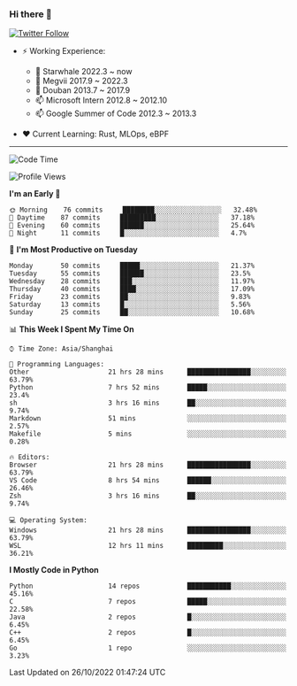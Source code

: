### Hi there 👋

[![Twitter Follow](https://img.shields.io/twitter/follow/tianweidut?style=social)](https://twitter.com/tianweidut)

- ⚡ Working Experience:
  - 🔭 Starwhale 2022.3 ~ now
  - 🌱 Megvii 2017.9 ~ 2022.3
  - 🌱 Douban 2013.7 ~ 2017.9
  - 📫 Microsoft Intern 2012.8 ~ 2012.10
  - 📫 Google Summer of Code 2012.3 ~ 2013.3

- ❤️ Current Learning: Rust, MLOps, eBPF

---
<!--START_SECTION:waka-->
![Code Time](http://img.shields.io/badge/Code%20Time-3%2C170%20hrs%2010%20mins-blue)

![Profile Views](http://img.shields.io/badge/Profile%20Views-0-blue)

**I'm an Early 🐤** 

```text
🌞 Morning    76 commits     ████████░░░░░░░░░░░░░░░░░   32.48% 
🌆 Daytime    87 commits     █████████░░░░░░░░░░░░░░░░   37.18% 
🌃 Evening    60 commits     ██████░░░░░░░░░░░░░░░░░░░   25.64% 
🌙 Night      11 commits     █░░░░░░░░░░░░░░░░░░░░░░░░   4.7%

```
📅 **I'm Most Productive on Tuesday** 

```text
Monday       50 commits     █████░░░░░░░░░░░░░░░░░░░░   21.37% 
Tuesday      55 commits     ██████░░░░░░░░░░░░░░░░░░░   23.5% 
Wednesday    28 commits     ███░░░░░░░░░░░░░░░░░░░░░░   11.97% 
Thursday     40 commits     ████░░░░░░░░░░░░░░░░░░░░░   17.09% 
Friday       23 commits     ██░░░░░░░░░░░░░░░░░░░░░░░   9.83% 
Saturday     13 commits     █░░░░░░░░░░░░░░░░░░░░░░░░   5.56% 
Sunday       25 commits     ██░░░░░░░░░░░░░░░░░░░░░░░   10.68%

```


📊 **This Week I Spent My Time On** 

```text
⌚︎ Time Zone: Asia/Shanghai

💬 Programming Languages: 
Other                    21 hrs 28 mins      ████████████████░░░░░░░░░   63.79% 
Python                   7 hrs 52 mins       █████░░░░░░░░░░░░░░░░░░░░   23.4% 
sh                       3 hrs 16 mins       ██░░░░░░░░░░░░░░░░░░░░░░░   9.74% 
Markdown                 51 mins             ░░░░░░░░░░░░░░░░░░░░░░░░░   2.57% 
Makefile                 5 mins              ░░░░░░░░░░░░░░░░░░░░░░░░░   0.28%

🔥 Editors: 
Browser                  21 hrs 28 mins      ████████████████░░░░░░░░░   63.79% 
VS Code                  8 hrs 54 mins       ██████░░░░░░░░░░░░░░░░░░░   26.46% 
Zsh                      3 hrs 16 mins       ██░░░░░░░░░░░░░░░░░░░░░░░   9.74%

💻 Operating System: 
Windows                  21 hrs 28 mins      ████████████████░░░░░░░░░   63.79% 
WSL                      12 hrs 11 mins      █████████░░░░░░░░░░░░░░░░   36.21%

```

**I Mostly Code in Python** 

```text
Python                   14 repos            ███████████░░░░░░░░░░░░░░   45.16% 
C                        7 repos             █████░░░░░░░░░░░░░░░░░░░░   22.58% 
Java                     2 repos             █░░░░░░░░░░░░░░░░░░░░░░░░   6.45% 
C++                      2 repos             █░░░░░░░░░░░░░░░░░░░░░░░░   6.45% 
Go                       1 repo              ░░░░░░░░░░░░░░░░░░░░░░░░░   3.23%

```



 Last Updated on 26/10/2022 01:47:24 UTC
<!--END_SECTION:waka-->